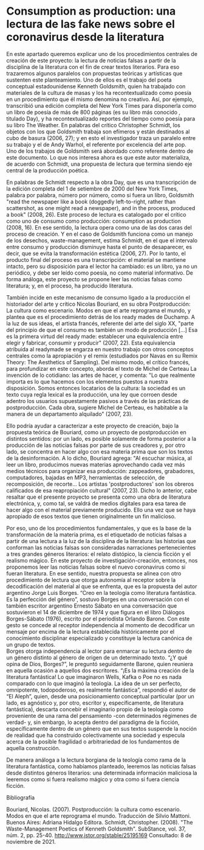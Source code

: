 # Consumption as production: una lectura de las fake news sobre el coronavirus desde la literatura

En este apartado queremos explicar uno de los procedimientos centrales de creación de este proyecto: la lectura de noticias falsas a partir de la disciplina de la literatura con el fin de crear textos literarios. Para eso trazaremos algunos paralelos con propuestas teóricas y artísticas que sustenten este planteamiento. Uno de ellos es el trabajo del poeta conceptual estadounidense Kenneth Goldsmith, quien ha trabajado con materiales de la cultura de masas y los ha recontextualizado como poesía en un procedimiento que él mismo denomina no creativo. Así, por ejemplo, transcribió una edición completa del New York Times para disponerla como un libro de poesía de más de 800 páginas (es su libro más conocido , titulado Day), y ha recontextualizado reportes del tiempo como poesía para su libro The Weather. En palabras del crítico Christopher Schmidt, los objetos con los que Goldsmith trabaja son efímeros y están destinados al cubo de basura (2006, 27); y en esto el investigador traza un paralelo entre su trabajo y el de Andy Warhol, el referente por excelencia del arte pop. Uno de los trabajos de Goldsmith será abordado como referente dentro de este documento. Lo que nos interesa ahora es que este autor materializa, de acuerdo con Schmidt, una propuesta de lectura que termina siendo eje central de la producción poética.

En palabras de Schmidt respecto a la obra Day, que es una transcripción de la edición completa del 1 de setiembre de 2000 del New York Times, palabra por palabra, número por número, como si fuera un libro, Goldsmith "read the newspaper like a book (doggedly left-to-right, rather than scattershot, as one might read a newspaper), and in the process, produced a book" (2008, 26). Este proceso de lectura es catalogado por el crítico como uno de consumo como producción: consumption as production (2008, 16). En ese sentido, la lectura opera como una de las dos caras del proceso de creación. Y en el caso de Goldsmith funciona como un manejo de los desechos, waste-management, estima Schmidt, en el que el intervalo entre consumo y producción disminuye hasta el punto de desaparecer, es decir, que se evita la transformación estética (2006, 27). Por lo tanto, el producto final del proceso es una transcripción: el material se mantiene intacto, pero su disposición para el lector ha cambiado: es un libro, ya no un periódico, y debe ser leído como poesía, no como material informativo. De forma análoga, este proyecto se propone leer las noticias falsas como literatura; y, en el proceso, ha producido literatura. 

También incide en este mecanismo de consumo ligado a la producción el historiador del arte y crítico Nicolas Bouriard, en su obra Postproducción: La cultura como escenario. Modos en que el arte reprograma el mundo, y plantea que es el procedimiento detrás de los ready mades de Duchamp. A la luz de sus ideas, el artista francés, referente del arte del siglo XX, "parte del principio de que el consumo es también un modo de producción [...] Esa es la primera virtud del ready made: establecer una equivalencia entre elegir y fabricar, consumir y producir" (2007, 22). Esta equivalencia atribuida al readymade se engarza en nuestro trabajo con otros conceptos centrales como la apropiación y el remix (estudiados por Navas en su Remix Theory: The Aesthetics of Sampling). Del mismo modo, el crítico francés, para profundizar en este concepto, aborda el texto de Michel de Certeau La invención de lo cotidiano: las artes de hacer, y comenta: "Lo que realmente importa es lo que hacemos con los elementos puestos a nuestra disposición. Somos entonces locatarios de la cultura: la sociedad es un texto cuya regla lexical es la producción, una ley que corroen desde adentro los usuarios supuestamente pasivos a través de las prácticas de postproducción. Cada obra, sugiere Michel de Certeau, es habitable a la manera de un departamento alquilado" (2007, 23).

Ello podría ayudar a caracterizar a este proyecto de creación, bajo la propuesta teórica de Bouriard, como un proyecto de postproducción en distintos sentidos: por un lado, es posible solamente de forma posterior a la producción de las noticias falsas por parte de sus creadores y, por otro lado, se concentra en hacer algo con esa materia prima que son los textos de la desinformación. A lo dicho, Bouriard agrega: "Al escuchar música, al leer un libro, producimos nuevas materias aprovechando cada vez más medios técnicos para organizar esa producción: zappeadores, grabadores, computadores, bajadas en MP3, herramientas de selección, de recomposición, de recorte... Los artistas 'postproductores' son los obreros calificados de esa reapropiación cultural" (2007, 23). Dicho lo anterior, cabe resaltar que el presente proyecto se presenta como una obra de literatura electrónica, y, como tal, se valdrá de medios digitales para esa tarea de hacer algo con el material previamente producido. Ello una vez que se haya apropiado de esos textos que tienen originalmente un fin malicioso.

Por eso, uno de los procedimientos fundamentales, y que es la base de la transformación de la materia prima, es el etiquetado de noticias falsas a partir de una lectura a la luz de la disciplina de la literatura: las historias que conforman las noticias falsas son consideradas narraciones pertenecientes a tres grandes géneros literarios: el relato distópico, la ciencia ficción y el realismo mágico. En este proyecto de investigación-creación, entonces, nos proponemos leer las noticias falsas sobre el nuevo coronavirus como si fueran literatura. En ese sentido, nuestra propuesta se alinea con otro procedimiento de lectura que otorga autonomía al receptor sobre la decodificación del material al que se enfrenta, que es la propuesta del autor argentino Jorge Luis Borges.
“Creo en la teología como literatura fantástica. Es la perfección del género”, sostuvo Borges en una conversación con el también escritor argentino Ernesto Sábato en una conversación que sostuvieron el 14 de diciembre de 1974 y que figura en el libro Diálogos Borges-Sábato (1976), escrito por el periodista Orlando Barone. Con este gesto se concede al receptor independencia al momento de decodificar un mensaje por encima de la lectura establecida históricamente por el conocimiento disciplinar especializado y constituye la lectura canónica de un grupo de textos.  
Borges otorga independencia al lector para enmarcar su lectura dentro de un género distinto al género de origen de un determinado texto. “¿Y qué opina de Dios, Borges?”, le preguntó seguidamente Barone, quien reuniera en aquella ocasión a aquellos dos escritores. “¡Es la máxima creación de la literatura fantástica! Lo que imaginaron Wells, Kafka o Poe no es nada comparado con lo que imaginó la teología. La idea de un ser perfecto, omnipotente, todopoderoso, es realmente fantástica”, respondió el autor de “El Aleph”, quien, desde una posicionamiento conceptual particular (por un lado, es agnóstico y, por otro, escritor y, específicamente, de literatura fantástica), descarta concebir el imaginario propio de la teología como proveniente de una rama del pensamiento -con determinados régimenes de verdad- y, sin embargo, lo acepta dentro del paradigma de la ficción, específicamente dentro de un género que en sus textos suspende la noción de realidad que ha construido colectivamente una sociedad y especula acerca de la posible fragilidad o arbitrariedad de los fundamentos de aquella construcción.

De manera análoga a la lectura borgiana de la teología como rama de la literatura fantástica, como habíamos planteado, leeremos las noticias falsas desde distintos géneros literarios: una determinada información maliciosa la leeremos como si fuera realismo mágico y otra como si fuera ciencia ficción.




Bibliografía

Bouriard, Nicolas. (2007). Postproducción: la cultura como escenario. Modos en que el arte reprograma el mundo. Traducción de Silvio Mattoni. Buenos Aires: Adriana Hidalgo Editora.
Schmidt, Christopher. (2008). "The Waste-Management Poetics of Kenneth Goldsmith". SubStance, vol. 37, núm. 2, pp. 25-40. http://www.jstor.org/stable/25195169 Consultado: 8 de noviembre de 2021.
